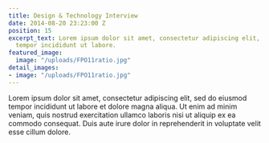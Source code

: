 ```yaml
---
title: Design & Technology Interview
date: 2014-08-20 23:23:00 Z
position: 15
excerpt_text: Lorem ipsum dolor sit amet, consectetur adipiscing elit, sed do eiusmod
  tempor incididunt ut labore.
featured_image:
  image: "/uploads/FPO11ratio.jpg"
detail_images:
- image: "/uploads/FPO11ratio.jpg"
---
```


Lorem ipsum dolor sit amet, consectetur adipiscing elit, sed do eiusmod tempor incididunt ut labore et dolore magna aliqua. Ut enim ad minim veniam, quis nostrud exercitation ullamco laboris nisi ut aliquip ex ea commodo consequat. Duis aute irure dolor in reprehenderit in voluptate velit esse cillum dolore.